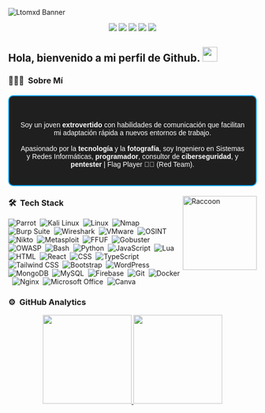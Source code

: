 ![Ltomxd Banner](https://github.com/user-attachments/assets/d26dc564-9595-4eca-a4d6-a5f231eb72cf)

<p align="center">
<a href="https://linkedin.com/in/ftoml"><img src="https://img.shields.io/badge/-Linkedin-0077B5?style=flat&logo=Linkedin&logoColor=white"/></a>
<a href="https://www.instagram.com/l11tom/?utm_source=qr"><img src="https://img.shields.io/badge/-Instagram-E4405F?style=flat&logo=Instagram&logoColor=white"/></a>
<a href="https://app.hackthebox.com/profile/1767382"><img src="https://img.shields.io/badge/-HackTheBox%20-9FEF00?style=flat&logo=hack-the-box&logoColor=black"/></a>
<a href="https://pentester-developer-portfolio.vercel.app/" target="_blank"><img src="https://img.shields.io/badge/-Portafolio-000000?style=flat&logo=vercel&logoColor=white"/></a>
<a href="mailto:velasquez8014@gmail.com"><img src="https://img.shields.io/badge/-Email-D14836?style=flat&logo=Gmail&logoColor=white"/></a>
</p>
<h2> Hola, bienvenido a mi perfil de Github. 
  <img src="https://media.giphy.com/media/Dg4TxjYikCpiGd7tYs/giphy.gif" width="30">
</h2>


### 👨🏻‍💻 &nbsp;Sobre Mí

<div style="padding: 20px; border: 2px solid #00A1F1; border-radius: 10px; background-color: #1F1F1F; color: white; font-family: Arial, sans-serif; max-width: 500px; margin: 20px auto;">
  <h2 style="text-align: center; color: #00A1F1; animation: fadeIn 2s;"><span style="color: #9FEF00;"></span></h2>
  <p style="text-align: center; animation: fadeIn 3s;">
    Soy un joven <strong>extrovertido</strong> con habilidades de comunicación que facilitan mi adaptación rápida a nuevos entornos de trabajo.
    <br/><br/>
    Apasionado por la <strong>tecnología</strong> y la <strong>fotografía</strong>, soy Ingeniero en Sistemas y Redes Informáticas, <strong>programador</strong>, consultor de <strong>ciberseguridad</strong>, y <strong>pentester</strong> | Flag Player 🚩🦝 (Red Team).
  </p>
</div>

<img alt="Raccoon" src="https://github.com/user-attachments/assets/89901a55-2b15-470e-bf51-39ab07059814" align="right" width="150"/>

### 🛠 &nbsp;Tech Stack

![Parrot](https://img.shields.io/badge/-Parrot-05122A?style=flat&logo=linux&logoColor=white)&nbsp;
![Kali Linux](https://img.shields.io/badge/-Kali%20Linux-05122A?style=flat&logo=linux&logoColor=white)&nbsp;
![Linux](https://img.shields.io/badge/-Linux-05122A?style=flat&logo=linux&logoColor=white)&nbsp;
![Nmap](https://img.shields.io/badge/-Nmap-05122A?style=flat&logo=nmap&logoColor=white)&nbsp;
![Burp Suite](https://img.shields.io/badge/-Burp%20Suite-05122A?style=flat&logo=burp-suite&logoColor=white)&nbsp;
![Wireshark](https://img.shields.io/badge/-Wireshark-05122A?style=flat&logo=wireshark&logoColor=white)&nbsp;
![VMware](https://img.shields.io/badge/-VMware-05122A?style=flat&logo=vmware&logoColor=white)&nbsp;
![OSINT](https://img.shields.io/badge/-OSINT-05122A?style=flat&logo=osint&logoColor=white)&nbsp;
![Nikto](https://img.shields.io/badge/-Nikto-05122A?style=flat&logo=nikto&logoColor=white)&nbsp;
![Metasploit](https://img.shields.io/badge/-Metasploit-05122A?style=flat&logo=metasploit&logoColor=white)&nbsp;
![FFUF](https://img.shields.io/badge/-FFUF-05122A?style=flat&logo=ffuf&logoColor=white)&nbsp;
![Gobuster](https://img.shields.io/badge/-Gobuster-05122A?style=flat&logo=gobuster&logoColor=white)&nbsp;
![OWASP](https://img.shields.io/badge/-OWASP-05122A?style=flat&logo=owasp&logoColor=white)&nbsp;
![Bash](https://img.shields.io/badge/-Bash-05122A?style=flat&logo=gnu-bash&logoColor=white)&nbsp;
![Python](https://img.shields.io/badge/-Python-05122A?style=flat&logo=python&logoColor=white)&nbsp;
![JavaScript](https://img.shields.io/badge/-JavaScript-05122A?style=flat&logo=javascript&logoColor=white)&nbsp;
![Lua](https://img.shields.io/badge/-Lua-05122A?style=flat&logo=lua&logoColor=white)&nbsp;
![HTML](https://img.shields.io/badge/-HTML-05122A?style=flat&logo=html5&logoColor=white)&nbsp;
![React](https://img.shields.io/badge/-React-05122A?style=flat&logo=react&logoColor=white)&nbsp;
![CSS](https://img.shields.io/badge/-CSS-05122A?style=flat&logo=css3&logoColor=white)&nbsp;
![TypeScript](https://img.shields.io/badge/-TypeScript-05122A?style=flat&logo=typescript&logoColor=white)&nbsp;
![Tailwind CSS](https://img.shields.io/badge/-Tailwind%20CSS-05122A?style=flat&logo=tailwind-css&logoColor=white)&nbsp;
![Bootstrap](https://img.shields.io/badge/-Bootstrap-05122A?style=flat&logo=bootstrap&logoColor=white)&nbsp;
![WordPress](https://img.shields.io/badge/-WordPress-05122A?style=flat&logo=wordpress&logoColor=white)&nbsp;
![MongoDB](https://img.shields.io/badge/-MongoDB-05122A?style=flat&logo=mongodb&logoColor=white)&nbsp;
![MySQL](https://img.shields.io/badge/-MySQL-05122A?style=flat&logo=mysql&logoColor=white)&nbsp;
![Firebase](https://img.shields.io/badge/-Firebase-05122A?style=flat&logo=firebase&logoColor=white)&nbsp;
![Git](https://img.shields.io/badge/-Git-05122A?style=flat&logo=git&logoColor=white)&nbsp;
![Docker](https://img.shields.io/badge/-Docker-05122A?style=flat&logo=docker&logoColor=white)&nbsp;
![Nginx](https://img.shields.io/badge/-Nginx-05122A?style=flat&logo=nginx&logoColor=white)&nbsp;
![Microsoft Office](https://img.shields.io/badge/-Microsoft%20Office-05122A?style=flat&logo=microsoft-office&logoColor=white)&nbsp;
![Canva](https://img.shields.io/badge/-Canva-05122A?style=flat&logo=canva&logoColor=white)

### ⚙️ &nbsp;GitHub Analytics

<p align="center">
<a href="https://github.com/Ltomxd">
  <img height="180em" src="https://github-readme-stats-eight-theta.vercel.app/api?username=Ltomxd&show_icons=true&theme=algolia&include_all_commits=true&count_private=true"/>
  <img height="180em" src="https://github-readme-stats-eight-theta.vercel.app/api/top-langs/?username=Ltomxd&layout=compact&langs_count=8&theme=algolia"/>
</a>
</p>


